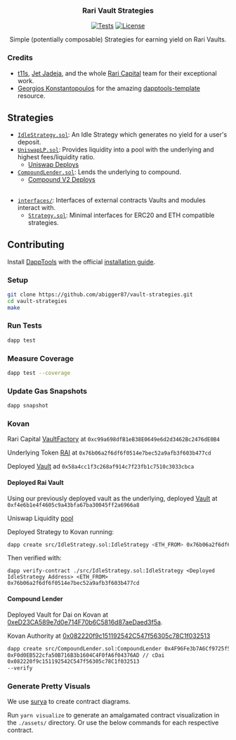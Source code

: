<h3 align="center">Rari Vault Strategies</h3>

<div align="center">

[![Tests](https://github.com/abigger87/vault-strategies/actions/workflows/tests.yml/badge.svg)](https://github.com/abigger87/vault-strategies/actions/workflows/tests.yml) [![License](https://img.shields.io/badge/License-AGPL--3.0-blue)](LICENSE.md)

</div>

<p align="center">Simple (potentially composable) Strategies for earning yield on Rari Vaults.</p>

### Credits

-   [t11s](https://twitter.com/transmissions11), [Jet Jadeja](https://twitter.com/JetJadeja), and the whole [Rari Capital](https://twitter.com/raricapital) team for their exceptional work.
-   [Georgios Konstantopoulos](https://github.com/gakonst) for the amazing [dapptools-template](https://github.com/gakonst/dapptools-template) resource.

## Strategies

- [`IdleStrategy.sol`](src/IdleStrategy.sol): An Idle Strategy which generates no yield for a user's deposit.
- [`UniswapLP.sol`](src/UniswapLP.sol): Provides liquidity into a pool with the underlying and highest fees/liquidity ratio.
  - [Uniswap Deploys](https://github.com/Uniswap/v3-periphery/blob/main/deploys.md)
- [`CompoundLender.sol`](src/CompoundLender.sol): Lends the underlying to compound.
  - [Compound V2 Deploys](https://compound.finance/docs#networks)

## 
- [`interfaces/`](src/interfaces): Interfaces of external contracts Vaults and modules interact with.
  - [`Strategy.sol`](src/interfaces/Strategy.sol): Minimal interfaces for ERC20 and ETH compatible strategies.

## Contributing

Install [DappTools](https://dapp.tools) with the official [installation guide](https://github.com/dapphub/dapptools#installation).

### Setup

```sh
git clone https://github.com/abigger87/vault-strategies.git
cd vault-strategies
make
```

### Run Tests

```sh
dapp test
```

### Measure Coverage

```sh
dapp test --coverage
```

### Update Gas Snapshots

```sh
dapp snapshot
```

### Kovan

Rari Capital [VaultFactory](https://kovan.etherscan.io/address/0xc99a698dfB1eB38E0649e6d2d3462Bc2476dE0B4) at `0xc99a698dfB1eB38E0649e6d2d3462Bc2476dE0B4`

Underlying Token [RAI](https://kovan.etherscan.io/token/0x76b06a2f6df6f0514e7bec52a9afb3f603b477cd) at `0x76b06a2f6df6f0514e7bec52a9afb3f603b477cd`

Deployed [Vault](https://kovan.etherscan.io/address/0x58a4cc1f3c268af914c7f23fb1c7510c3033cbca) ad `0x58a4cc1f3c268af914c7f23fb1c7510c3033cbca`


#### Deployed Rai Vault

Using our previously deployed vault as the underlying, deployed
[Vault](https://kovan.etherscan.io/address/0xf4e6b1e4f4605c9a43bfa67ba30045ff2a6966a8) at `0xf4e6b1e4f4605c9a43bfa67ba30045ff2a6966a8`


Uniswap Liquidity [pool](https://app.uniswap.org/#/pool/8849)



Deployed Strategy to Kovan running:

```sh
dapp create src/IdleStrategy.sol:IdleStrategy <ETH_FROM> 0x76b06a2f6df6f0514e7bec52a9afb3f603b477cd --verify
```

Then verified with:

```
dapp verify-contract ./src/IdleStrategy.sol:IdleStrategy <Deployed IdleStrategy Address> <ETH_FROM> 0x76b06a2f6df6f0514e7bec52a9afb3f603b477cd
```


#### Compound Lender

Deployed Vault for Dai on Kovan at [0xeD23CA589e7d0e714F70b6C5816d87aeDaed3f5a](https://kovan.etherscan.io/address/0xeD23CA589e7d0e714F70b6C5816d87aeDaed3f5a).

Kovan Authority at [0x082220f9c151192542C547f56305c78C1f032513](https://kovan.etherscan.io/address/0x082220f9c151192542C547f56305c78C1f032513)

```bash
dapp create src/CompoundLender.sol:CompoundLender 0x4F96Fe3b7A6Cf9725f59d353F723c1bDb64CA6Aa // Dai
0xF0d0EB522cfa50B716B3b1604C4F0fA6f04376AD // cDai
0x082220f9c151192542C547f56305c78C1f032513
--verify
```

### Generate Pretty Visuals

We use [surya](https://github.com/ConsenSys/surya) to create contract diagrams.

Run `yarn visualize` to generate an amalgamated contract visualization in the `./assets/` directory. Or use the below commands for each respective contract.
